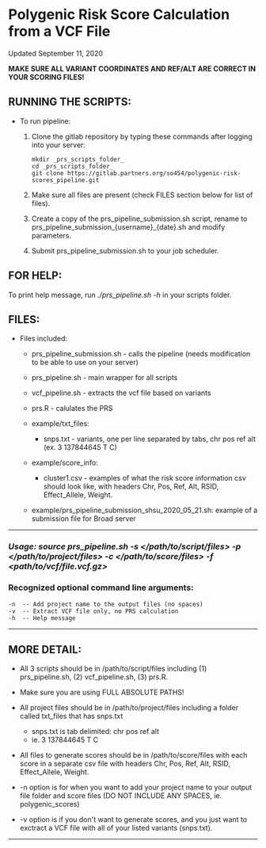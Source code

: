 # Polygenic Risk Score Calculation from a VCF File
Updated September 11, 2020

**MAKE SURE ALL VARIANT COORDINATES AND REF/ALT ARE CORRECT IN YOUR SCORING FILES!**


## RUNNING THE SCRIPTS:

  * To run pipeline:
  
    1. Clone the gitlab repository by typing these commands after logging into your server:
    
        ```
        mkdir _prs_scripts_folder_
        cd _prs_scripts_folder_
        git clone https://gitlab.partners.org/so454/polygenic-risk-scores_pipeline.git
        ```
        
    2. Make sure all files are present (check FILES section below for list of files).

    3. Create a copy of the prs_pipeline_submission.sh script, rename to prs_pipeline_submission_{username}_{date}.sh and modify parameters.

    4. Submit prs_pipeline_submission.sh to your job scheduler.

## FOR HELP:

  To print help message, run *./prs_pipeline.sh -h* in your scripts folder.

## FILES:
  
  * Files included:
    * prs_pipeline_submission.sh - calls the pipeline (needs modification to be able to use on your server)
    * prs_pipeline.sh - main wrapper for all scripts
    * vcf_pipeline.sh - extracts the vcf file based on variants
    * prs.R - calulates the PRS
    
    * example/txt_files:
      * snps.txt - variants, one per line separated by tabs, chr <tab> pos <tab> ref <tab> alt (ex. 3 <tab> 137844645 <tab> T <tab> C)
      
    * example/score_info:
      * cluster1.csv - examples of what the risk score information csv should look like, with headers Chr, Pos, Ref, Alt, RSID, Effect_Allele, Weight.
      
    * example/prs_pipeline_submission_shsu_2020_05_21.sh: example of a submission file for Broad server

 --------------------------------------------------------------------------------------------------------------------------------------
 
### *Usage: source prs_pipeline.sh -s </path/to/script/files> -p </path/to/project/files> -c </path/to/score/files> -f <path/to/vcf/file.vcf.gz>*

### Recognized optional command line arguments:
    -n  -- Add project name to the output files (no spaces)
    -v  -- Extract VCF file only, no PRS calculation
    -h  -- Help message
 
 --------------------------------------------------------------------------------------------------------------------------------------
## MORE DETAIL:

* All 3 scripts should be in /path/to/script/files including (1) prs_pipeline.sh, (2) vcf_pipeline.sh, (3) prs.R.

* Make sure you are using FULL ABSOLUTE PATHS! 

* All project files should be in /path/to/project/files including a folder called txt_files that has snps.txt 
  * snps.txt is tab delimited: chr <tab> pos <tab> ref <tab> alt 
  * ie. 3 <tab> 137844645 <tab> T <tab> C
  
* All files to generate scores should be in /path/to/score/files with each score in a separate csv file with headers Chr, Pos, Ref, Alt, RSID, Effect_Allele, Weight.

* -n option is for when you want to add your project name to your output file folder and score files (DO NOT INCLUDE ANY SPACES, ie. polygenic_scores)

* -v option is if you don't want to generate scores, and you just want to exctract a VCF file with all of your listed variants (snps.txt).

 --------------------------------------------------------------------------------------------------------------------------------------


